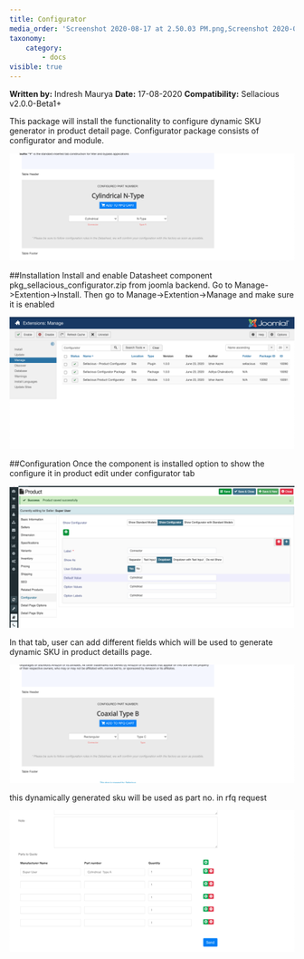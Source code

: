 ```yaml
---
title: Configurator
media_order: 'Screenshot 2020-08-17 at 2.50.03 PM.png,Screenshot 2020-08-17 at 2.51.21 PM.png,Screenshot 2020-08-17 at 3.05.56 PM.png,Screenshot 2020-08-17 at 3.51.01 PM.png,Screenshot 2020-08-17 at 3.52.44 PM.png'
taxonomy:
    category:
        - docs
visible: true
---
```


**Written by:** Indresh Maurya
**Date:** 17-08-2020
**Compatibility:** Sellacious v2.0.0-Beta1+

This package will install the functionality to configure dynamic SKU generator in product detail page. Configurator package consists of configurator and module.

![](Screenshot%202020-08-17%20at%202.51.21%20PM.png)

##Installation
Install and enable Datasheet component pkg_sellacious_configurator.zip from joomla backend. Go to Manage->Extention->Install.
Then go to Manage->Extention->Manage and make sure it is enabled

![](Screenshot%202020-08-17%20at%202.50.03%20PM.png)

##Configuration
Once the component is installed option to show the configure it in product edit under configurator tab

![](Screenshot%202020-08-17%20at%203.05.56%20PM.png)

In that tab, user can add different fields which will be used to generate dynamic SKU in product detaills page.

![](Screenshot%202020-08-17%20at%203.51.01%20PM.png)

this dynamically generated sku will be used as part no. in rfq request

![](Screenshot%202020-08-17%20at%203.52.44%20PM.png)